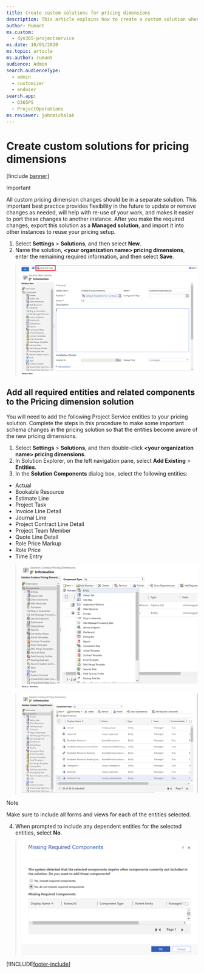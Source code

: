 ```yaml
---
title: Create custom solutions for pricing dimensions
description: This article explains how to create a custom solution when creating custom pricing dimensions.
author: Rumant
ms.custom: 
  - dyn365-projectservice
ms.date: 10/01/2020
ms.topic: article
ms.author: rumant
audience: Admin
search.audienceType: 
  - admin
  - customizer
  - enduser
search.app: 
  - D365PS
  - ProjectOperations
ms.reviewer: johnmichalak
---
```


# Create custom solutions for pricing dimensions

[!include [banner](../includes/psa-now-project-operations.md)]

> [!IMPORTANT]
> All custom pricing dimension changes should be in a separate solution. This important best practice provides flexibility in the future to update or remove changes as needed, will help with re-use of your work, and makes it easier to port these changes to another instance. After you make the required changes, export this solution as a **Managed solution**, and import it into other instances to reuse your pricing setup.

1. Select **Settings** > **Solutions**, and then select **New**. 
2. Name the solution, **\<your organization name> pricing dimensions**, enter the remaining required information, and then select **Save**.

> ![Creating a custom solution for pricing dimensions.](media/Creation-of-custom-pricing-dimension-solution.PNG)
  
## Add all required entities and related components to the Pricing dimension solution
You will need to add the following Project Service entities to your pricing solution. Complete the steps in this procedure to make some important schema changes in the pricing solution so that the entities become aware of the new pricing dimensions.

1. Select **Settings** > **Solutions**, and then double-click **\<your organization name> pricing dimensions**. 
2. In Solution Explorer, on the left navigation pane, select **Add Existing** > **Entities**.
3. In the **Solution Components** dialog box, select the following entities:

- Actual
- Bookable Resource
- Estimate Line
- Project Task
- Invoice Line Detail
- Journal Line
- Project Contract Line Detail
- Project Team Member
- Quote Line Detail
- Role Price Markup
- Role Price 
- Time Entry 

> ![Add existing entities to the pricing dimensions solution.](media/Existing-entities-to-PD-solution.png)

> ![Select solution components.](media/Dimension-Components.png)

> [!NOTE]
> Make sure to include all forms and views for each of the entities selected.

4. When prompted to include any dependent entities for the selected entities, select **No**.

> ![Do not include all related components.](media/Do-not-include-required.png)




[!INCLUDE[footer-include](../includes/footer-banner.md)]
